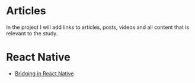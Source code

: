 # Articles
In the project I will add links to articles, posts, videos and all content that is relevant to the study.


# React Native
* [Bridging in React Native](https://tadeuzagallo.com/blog/react-native-bridge/)

